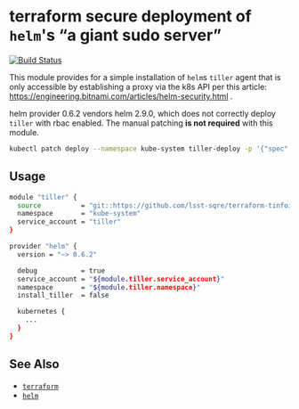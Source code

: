 terraform secure deployment of `helm`'s “a giant sudo server”
===

[![Build Status](https://travis-ci.org/lsst-sqre/terraform-tinfoil-tiller.png)](https://travis-ci.org/lsst-sqre/terraform-tinfoil-tiller)

This module provides for a simple installation of `helm`s `tiller` agent that
is only accessible by establishing a proxy via the k8s API per this article:
https://engineering.bitnami.com/articles/helm-security.html .

helm provider 0.6.2 vendors helm 2.9.0, which does not correctly deploy
`tiller` with rbac enabled.  The manual patching **is not required** with this
module.

```bash
kubectl patch deploy --namespace kube-system tiller-deploy -p '{"spec":{"template":{"spec":{"automountServiceAccountToken":true}}}}'
```

Usage
---

```bash
module "tiller" {
  source          = "git::https://github.com/lsst-sqre/terraform-tinfoil-tiller.git//?ref=master"
  namespace       = "kube-system"
  service_account = "tiller"
}

provider "helm" {
  version = "~> 0.6.2"

  debug           = true
  service_account = "${module.tiller.service_account}"
  namespace       = "${module.tiller.namespace}"
  install_tiller  = false

  kubernetes {
    ...
  }
}
```

See Also
---

* [`terraform`](https://www.terraform.io/)
* [`helm`](https://docs.helm.sh/)
